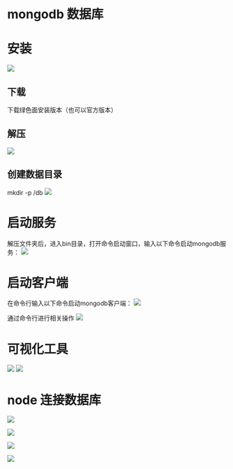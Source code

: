 # mongodb 数据库

# 安装

![](./img/2024-10-14-16-04-59.png)

## 下载
下载绿色面安装版本（也可以官方版本）

## 解压
![](./img/2024-10-14-15-49-22.png)

## 创建数据目录
mkdir -p /db
![](./img/2024-10-14-15-50-06.png)


# 启动服务

解压文件夹后，进入bin目录，打开命令启动窗口，输入以下命令启动mongodb服务：
![](./img/2024-10-14-15-55-08.png)


# 启动客户端

在命令行输入以下命令启动mongodb客户端：
![](./img/2024-10-14-16-01-37.png)

通过命令行进行相关操作
![](./img/2024-10-14-16-15-54.png)

# 可视化工具
![](./img/2024-10-14-16-33-16.png)
![](./img/2024-10-14-16-46-08.png)

# node 连接数据库

![](./img/2024-10-14-17-56-16.png)

![](./img/2024-10-14-17-56-33.png)

![](./img/2024-10-14-17-56-48.png)

![](./img/2024-10-14-17-57-05.png)